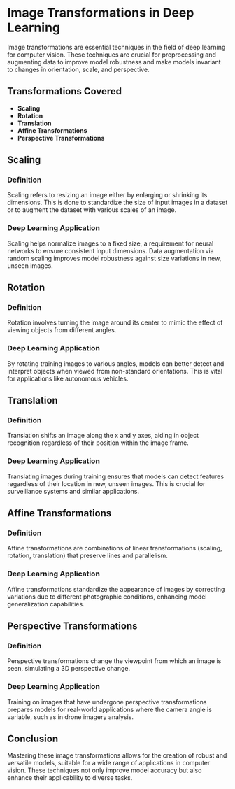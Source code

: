 # Image Transformations in Deep Learning

Image transformations are essential techniques in the field of deep learning for computer vision. These techniques are crucial for preprocessing and augmenting data to improve model robustness and make models invariant to changes in orientation, scale, and perspective.

## Transformations Covered

- **Scaling**
- **Rotation**
- **Translation**
- **Affine Transformations**
- **Perspective Transformations**

## Scaling

### Definition
Scaling refers to resizing an image either by enlarging or shrinking its dimensions. This is done to standardize the size of input images in a dataset or to augment the dataset with various scales of an image.

### Deep Learning Application
Scaling helps normalize images to a fixed size, a requirement for neural networks to ensure consistent input dimensions. Data augmentation via random scaling improves model robustness against size variations in new, unseen images.

## Rotation

### Definition
Rotation involves turning the image around its center to mimic the effect of viewing objects from different angles.

### Deep Learning Application
By rotating training images to various angles, models can better detect and interpret objects when viewed from non-standard orientations. This is vital for applications like autonomous vehicles.

## Translation

### Definition
Translation shifts an image along the x and y axes, aiding in object recognition regardless of their position within the image frame.

### Deep Learning Application
Translating images during training ensures that models can detect features regardless of their location in new, unseen images. This is crucial for surveillance systems and similar applications.

## Affine Transformations

### Definition
Affine transformations are combinations of linear transformations (scaling, rotation, translation) that preserve lines and parallelism.

### Deep Learning Application
Affine transformations standardize the appearance of images by correcting variations due to different photographic conditions, enhancing model generalization capabilities.

## Perspective Transformations

### Definition
Perspective transformations change the viewpoint from which an image is seen, simulating a 3D perspective change.

### Deep Learning Application
Training on images that have undergone perspective transformations prepares models for real-world applications where the camera angle is variable, such as in drone imagery analysis.

## Conclusion

Mastering these image transformations allows for the creation of robust and versatile models, suitable for a wide range of applications in computer vision. These techniques not only improve model accuracy but also enhance their applicability to diverse tasks.
